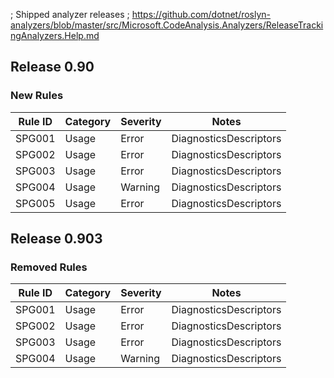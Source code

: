 ﻿; Shipped analyzer releases
; https://github.com/dotnet/roslyn-analyzers/blob/master/src/Microsoft.CodeAnalysis.Analyzers/ReleaseTrackingAnalyzers.Help.md

## Release 0.90

### New Rules
Rule ID | Category | Severity | Notes
--------|----------|----------|-------
SPG001 | Usage | Error | DiagnosticsDescriptors
SPG002 | Usage | Error | DiagnosticsDescriptors
SPG003 | Usage | Error | DiagnosticsDescriptors
SPG004 | Usage | Warning | DiagnosticsDescriptors
SPG005 | Usage | Error | DiagnosticsDescriptors

## Release 0.903

### Removed Rules
Rule ID | Category | Severity | Notes
--------|----------|----------|-------
SPG001 | Usage | Error | DiagnosticsDescriptors
SPG002 | Usage | Error | DiagnosticsDescriptors
SPG003 | Usage | Error | DiagnosticsDescriptors
SPG004 | Usage | Warning | DiagnosticsDescriptors

